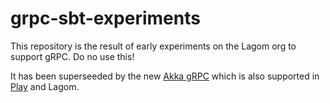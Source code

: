 # grpc-sbt-experiments

This repository is the result of early experiments on the Lagom org to support gRPC. Do no use this!

It has been superseeded by the new [Akka gRPC](https://github.com/akka/akka-grpc) which is also supported in [Play](https://developer.lightbend.com/docs/akka-grpc/current/play-framework.html) and Lagom.
